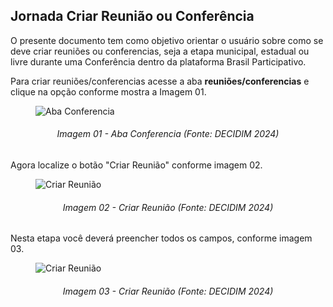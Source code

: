 ## Jornada Criar Reunião ou Conferência

O presente documento tem como objetivo orientar o usuário sobre como se deve criar reuniões ou conferencias, seja a etapa municipal, estadual ou livre durante uma Conferência dentro da plataforma Brasil Participativo.

Para criar reuniões/conferencias acesse a aba **reuniões/conferencias** e clique na opção conforme mostra a Imagem 01.


<figure markdown>
<img src= "https://gitlab.com/lappis-unb/decidimbr/documentacao/-/raw/main/docs/assetsTutoriais/conferencias/AbaConferencia.JPG?ref_type=heads" alt=" Aba Conferencia" style="float: none; margin: auto"> 
</figure> 
<p align="justify">
<h6 align = "center"> Imagem 01 - Aba Conferencia (Fonte: DECIDIM 2024)</h6>
</p> 


Agora localize o botão "Criar Reunião" conforme imagem 02.

<figure markdown>
<img src= "https://gitlab.com/lappis-unb/decidimbr/documentacao/-/raw/main/docs/assetsTutoriais/conferencias/NovaConferencia.JPG?ref_type=heads" alt=" Criar Reunião" style="float: none; margin: auto"> 
</figure> 
<p align="justify">
<h6 align = "center"> Imagem 02 - Criar Reunião (Fonte: DECIDIM 2024)</h6>
</p> 


Nesta etapa você deverá preencher todos os campos, conforme imagem 03.

<figure markdown>
<img src= "https://gitlab.com/lappis-unb/decidimbr/documentacao/-/raw/main/docs/assetsTutoriais/conferencias/CriarReuniao.JPG?ref_type=heads" alt=" Criar Reunião" style="float: none; margin: auto"> 
</figure> 
<p align="justify">
<h6 align = "center"> Imagem 03 - Criar Reunião (Fonte: DECIDIM 2024)</h6>
</p> 


